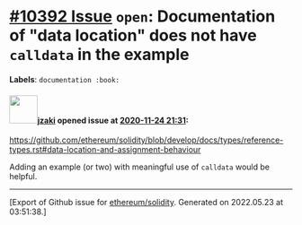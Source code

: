 # [\#10392 Issue](https://github.com/ethereum/solidity/issues/10392) `open`: Documentation of "data location" does not have `calldata` in the example
**Labels**: `documentation :book:`


#### <img src="https://avatars.githubusercontent.com/u/939603?u=209d363a3aceeb5bea285bab44348234d36e6129&v=4" width="50">[jzaki](https://github.com/jzaki) opened issue at [2020-11-24 21:31](https://github.com/ethereum/solidity/issues/10392):

https://github.com/ethereum/solidity/blob/develop/docs/types/reference-types.rst#data-location-and-assignment-behaviour

Adding an example (or two) with meaningful use of `calldata` would be helpful.





-------------------------------------------------------------------------------



[Export of Github issue for [ethereum/solidity](https://github.com/ethereum/solidity). Generated on 2022.05.23 at 03:51:38.]
